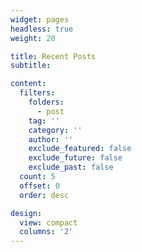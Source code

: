 ```yaml
---
widget: pages
headless: true
weight: 20

title: Recent Posts
subtitle:

content:
  filters:
    folders:
      - post
    tag: ''
    category: ''
    author: ''
    exclude_featured: false
    exclude_future: false
    exclude_past: false
  count: 5
  offset: 0
  order: desc

design:
  view: compact
  columns: '2'
---
```

